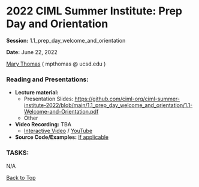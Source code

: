 # 2022 CIML Summer Institute:   Prep Day and Orientation

**Session:**  1.1_prep_day_welcome_and_orientation

**Date:** June 22, 2022

[Mary Thomas](https://www.sdsc.edu/research/researcher_spotlight/thomas_mary.html )  ( mpthomas  @  ucsd.edu ) 

### Reading and Presentations:
* **Lecture material:**
   * Presentation Slides:  https://github.com/ciml-org/ciml-summer-institute-2022/blob/main/1.1_prep_day_welcome_and_orientation/1.1-Welcome-and-Orientation.pdf
   * Other
* **Video Recording:** TBA
   * [Interactive Video]() / [YouTube]()
* **Source Code/Examples:** [If applicable]()

### TASKS:

N/A

[Back to Top](#top)
